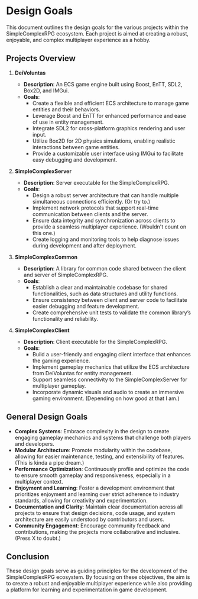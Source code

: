 # Design Goals

This document outlines the design goals for the various projects within the SimpleComplexRPG ecosystem. Each project is aimed at creating a robust, enjoyable, and complex multiplayer experience as a hobby.

## Projects Overview

1. **DeiVoluntas**
   - **Description**: An ECS game engine built using Boost, EnTT, SDL2, Box2D, and IMGui.
   - **Goals**:
     - Create a flexible and efficient ECS architecture to manage game entities and their behaviors.
     - Leverage Boost and EnTT for enhanced performance and ease of use in entity management.
     - Integrate SDL2 for cross-platform graphics rendering and user input.
     - Utilize Box2D for 2D physics simulations, enabling realistic interactions between game entities.
     - Provide a customizable user interface using IMGui to facilitate easy debugging and development.

2. **SimpleComplexServer**
   - **Description**: Server executable for the SimpleComplexRPG.
   - **Goals**:
     - Design a robust server architecture that can handle multiple simultaneous connections efficiently. (Or try to.)
     - Implement network protocols that support real-time communication between clients and the server.
     - Ensure data integrity and synchronization across clients to provide a seamless multiplayer experience. (Wouldn't count on this one.)
     - Create logging and monitoring tools to help diagnose issues during development and after deployment.

3. **SimpleComplexCommon**
   - **Description**: A library for common code shared between the client and server of SimpleComplexRPG.
   - **Goals**:
     - Establish a clear and maintainable codebase for shared functionalities, such as data structures and utility functions.
     - Ensure consistency between client and server code to facilitate easier debugging and feature development.
     - Create comprehensive unit tests to validate the common library’s functionality and reliability.

4. **SimpleComplexClient**
   - **Description**: Client executable for the SimpleComplexRPG.
   - **Goals**:
     - Build a user-friendly and engaging client interface that enhances the gaming experience.
     - Implement gameplay mechanics that utilize the ECS architecture from DeiVoluntas for entity management.
     - Support seamless connectivity to the SimpleComplexServer for multiplayer gameplay.
     - Incorporate dynamic visuals and audio to create an immersive gaming environment. (Depending on how good at that I am.)

## General Design Goals

- **Complex Systems**: Embrace complexity in the design to create engaging gameplay mechanics and systems that challenge both players and developers.
- **Modular Architecture**: Promote modularity within the codebase, allowing for easier maintenance, testing, and extensibility of features. (This is kinda a pipe dream.)
- **Performance Optimization**: Continuously profile and optimize the code to ensure smooth gameplay and responsiveness, especially in a multiplayer context.
- **Enjoyment and Learning**: Foster a development environment that prioritizes enjoyment and learning over strict adherence to industry standards, allowing for creativity and experimentation.
- **Documentation and Clarity**: Maintain clear documentation across all projects to ensure that design decisions, code usage, and system architecture are easily understood by contributors and users.
- **Community Engagement**: Encourage community feedback and contributions, making the projects more collaborative and inclusive. (Press X to doubt.)

## Conclusion

These design goals serve as guiding principles for the development of the SimpleComplexRPG ecosystem. By focusing on these objectives, the aim is to create a robust and enjoyable multiplayer experience while also providing a platform for learning and experimentation in game development.
